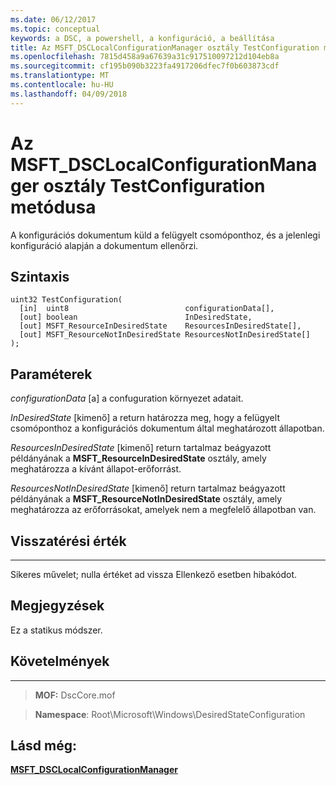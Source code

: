```yaml
---
ms.date: 06/12/2017
ms.topic: conceptual
keywords: a DSC, a powershell, a konfiguráció, a beállítása
title: Az MSFT_DSCLocalConfigurationManager osztály TestConfiguration metódusa
ms.openlocfilehash: 7815d458a9a67639a31c917510097212d104eb8a
ms.sourcegitcommit: cf195b090b3223fa4917206dfec7f0b603873cdf
ms.translationtype: MT
ms.contentlocale: hu-HU
ms.lasthandoff: 04/09/2018
---
```

# <a name="testconfiguration-method-of-the-msftdsclocalconfigurationmanager-class"></a>Az MSFT_DSCLocalConfigurationManager osztály TestConfiguration metódusa

A konfigurációs dokumentum küld a felügyelt csomóponthoz, és a jelenlegi konfiguráció alapján a dokumentum ellenőrzi.

<a name="syntax"></a>Szintaxis
------

```mof
uint32 TestConfiguration(
  [in]  uint8                          configurationData[],
  [out] boolean                        InDesiredState,
  [out] MSFT_ResourceInDesiredState    ResourcesInDesiredState[],
  [out] MSFT_ResourceNotInDesiredState ResourcesNotInDesiredState[]
);
```

<a name="parameters"></a>Paraméterek
----------

*configurationData* \[a\] a confuguration környezet adatait.

*InDesiredState* \[kimenő\] a return határozza meg, hogy a felügyelt csomóponthoz a konfigurációs dokumentum által meghatározott állapotban.

*ResourcesInDesiredState* \[kimenő\] return tartalmaz beágyazott példányának a **MSFT_ResourceInDesiredState** osztály, amely meghatározza a kívánt állapot-erőforrást.

*ResourcesNotInDesiredState* \[kimenő\] return tartalmaz beágyazott példányának a **MSFT_ResourceNotInDesiredState** osztály, amely meghatározza az erőforrásokat, amelyek nem a megfelelő állapotban van.

## <a name="return-value"></a>Visszatérési érték
------------

Sikeres művelet; nulla értéket ad vissza Ellenkező esetben hibakódot.

## <a name="remarks"></a>Megjegyzések

Ez a statikus módszer.

## <a name="requirements"></a>Követelmények
------------
>**MOF:** DscCore.mof

>**Namespace**: Root\Microsoft\Windows\DesiredStateConfiguration


## <a name="see-also"></a>Lásd még:


[**MSFT_DSCLocalConfigurationManager**](msft-dsclocalconfigurationmanager.md)
